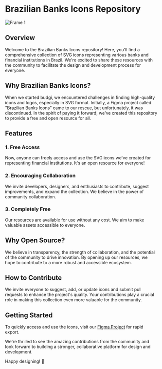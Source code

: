 
# Brazilian Banks Icons Repository

![Frame 1](https://github.com/budgi-it/brazilian-financial-icons/assets/52222495/1123c34a-0e36-4746-a210-0ab3830608f3)

## Overview

Welcome to the Brazilian Banks Icons repository! Here, you'll find a comprehensive collection of SVG icons representing various banks and financial institutions in Brazil. We're excited to share these resources with the community to facilitate the design and development process for everyone.

## Why Brazilian Banks Icons?

When we started budgi, we encountered challenges in finding high-quality icons and logos, especially in SVG format. Initially, a Figma project called "Brazilian Banks Icons" came to our rescue, but unfortunately, it was discontinued. In the spirit of paying it forward, we've created this repository to provide a free and open resource for all.

## Features

### 1. Free Access

Now, anyone can freely access and use the SVG icons we've created for representing financial institutions. It's an open resource for everyone!

### 2. Encouraging Collaboration

We invite developers, designers, and enthusiasts to contribute, suggest improvements, and expand the collection. We believe in the power of community collaboration.

### 3. Completely Free

Our resources are available for use without any cost. We aim to make valuable assets accessible to everyone.

## Why Open Source?

We believe in transparency, the strength of collaboration, and the potential of the community to drive innovation. By opening up our resources, we hope to contribute to a more robust and accessible ecosystem.

## How to Contribute

We invite everyone to suggest, add, or update icons and submit pull requests to enhance the project's quality. Your contributions play a crucial role in making this collection even more valuable for the community.

## Getting Started

To quickly access and use the icons, visit our [Figma Project](https://www.figma.com/community/file/1327643008692498004/brazilian-banks) for rapid export.

We're thrilled to see the amazing contributions from the community and look forward to building a stronger, collaborative platform for design and development.

Happy designing! 🚀






